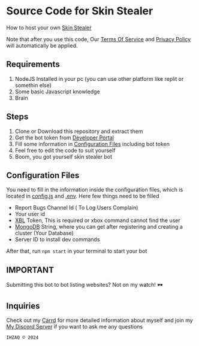 # Source Code for Skin Stealer

How to host your own [Skin Stealer](https://top.gg/bot/803524726219079690)  

Note that after you use this code, Our [Terms Of Service](TOS.md) and [Privacy Policy](PRIVACY-POLICY.md) will automatically be applied.

## Requirements

1. NodeJS Installed in your pc (you can use other platform like replit or somethin else)
2. Some basic Javascript knowledge
3. Brain

## Steps

1. Clone or Download this repository and extract them
2. Get the bot token from [Developer Portal](https://discord.com/developers/applications)
3. Fill some information in [Configuration Files](#configuration-files) including bot token
4. Feel free to edit the code to suit yourself
5. Boom, you got yourself skin stealer bot

## Configuration Files

You need to fill in the information inside the configuration files, which is located in [config.js](config.js) and [.env](.env). Here few things need to be filled

- Report Bugs Channel Id ( To Log Users Complain)
- Your user id
- [XBL](https://xbl.io/console) Token, This is required or xbox command cannot find the user
- [MongoDB](https://mongodb.com/) String, where you can get after registering and creating a cluster (Your Database)
- Server ID to install dev commands

After that, run `npm start` in your terminal to start your bot

## IMPORTANT

Submitting this bot to bot listing websites? Not on my watch! 🕶️

## Inquiries

Check out my [Carrd](https://ihz.carrd.co) for more detailed information about myself and join my [My Discord Server](http://discord.gg/ndEftjM) if you want to ask me any questions

`IHZAQ © 2024`
